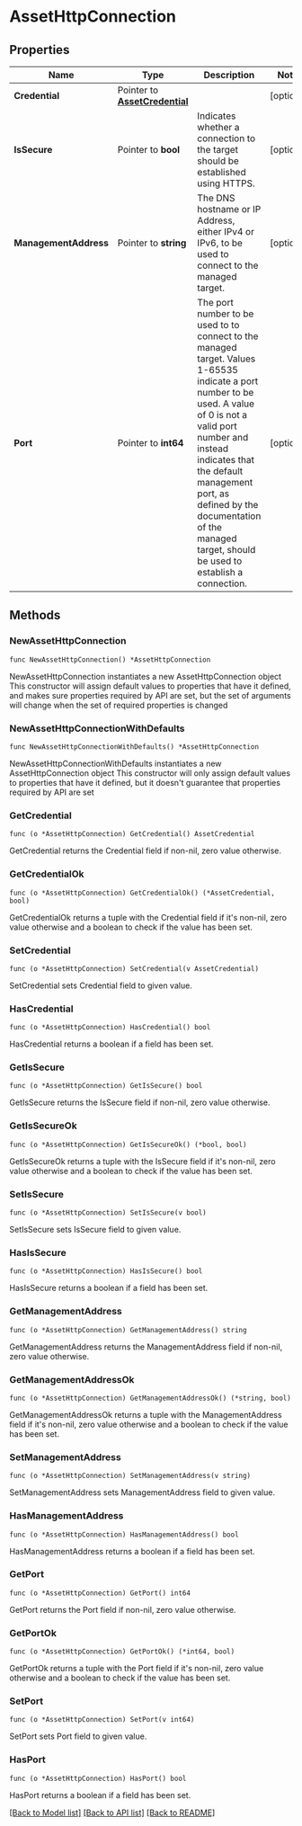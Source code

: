 # AssetHttpConnection

## Properties

Name | Type | Description | Notes
------------ | ------------- | ------------- | -------------
**Credential** | Pointer to [**AssetCredential**](asset.Credential.md) |  | [optional] 
**IsSecure** | Pointer to **bool** | Indicates whether a connection to the target should be established using HTTPS. | [optional] 
**ManagementAddress** | Pointer to **string** | The DNS hostname or IP Address, either IPv4 or IPv6, to be used to connect to the managed target. | [optional] 
**Port** | Pointer to **int64** | The port number to be used to to connect to the managed target. Values 1-65535 indicate a port number to be used. A value of 0 is not a valid port number and instead indicates that the default management port, as defined by the documentation of the managed target, should be used to establish a connection. | [optional] 

## Methods

### NewAssetHttpConnection

`func NewAssetHttpConnection() *AssetHttpConnection`

NewAssetHttpConnection instantiates a new AssetHttpConnection object
This constructor will assign default values to properties that have it defined,
and makes sure properties required by API are set, but the set of arguments
will change when the set of required properties is changed

### NewAssetHttpConnectionWithDefaults

`func NewAssetHttpConnectionWithDefaults() *AssetHttpConnection`

NewAssetHttpConnectionWithDefaults instantiates a new AssetHttpConnection object
This constructor will only assign default values to properties that have it defined,
but it doesn't guarantee that properties required by API are set

### GetCredential

`func (o *AssetHttpConnection) GetCredential() AssetCredential`

GetCredential returns the Credential field if non-nil, zero value otherwise.

### GetCredentialOk

`func (o *AssetHttpConnection) GetCredentialOk() (*AssetCredential, bool)`

GetCredentialOk returns a tuple with the Credential field if it's non-nil, zero value otherwise
and a boolean to check if the value has been set.

### SetCredential

`func (o *AssetHttpConnection) SetCredential(v AssetCredential)`

SetCredential sets Credential field to given value.

### HasCredential

`func (o *AssetHttpConnection) HasCredential() bool`

HasCredential returns a boolean if a field has been set.

### GetIsSecure

`func (o *AssetHttpConnection) GetIsSecure() bool`

GetIsSecure returns the IsSecure field if non-nil, zero value otherwise.

### GetIsSecureOk

`func (o *AssetHttpConnection) GetIsSecureOk() (*bool, bool)`

GetIsSecureOk returns a tuple with the IsSecure field if it's non-nil, zero value otherwise
and a boolean to check if the value has been set.

### SetIsSecure

`func (o *AssetHttpConnection) SetIsSecure(v bool)`

SetIsSecure sets IsSecure field to given value.

### HasIsSecure

`func (o *AssetHttpConnection) HasIsSecure() bool`

HasIsSecure returns a boolean if a field has been set.

### GetManagementAddress

`func (o *AssetHttpConnection) GetManagementAddress() string`

GetManagementAddress returns the ManagementAddress field if non-nil, zero value otherwise.

### GetManagementAddressOk

`func (o *AssetHttpConnection) GetManagementAddressOk() (*string, bool)`

GetManagementAddressOk returns a tuple with the ManagementAddress field if it's non-nil, zero value otherwise
and a boolean to check if the value has been set.

### SetManagementAddress

`func (o *AssetHttpConnection) SetManagementAddress(v string)`

SetManagementAddress sets ManagementAddress field to given value.

### HasManagementAddress

`func (o *AssetHttpConnection) HasManagementAddress() bool`

HasManagementAddress returns a boolean if a field has been set.

### GetPort

`func (o *AssetHttpConnection) GetPort() int64`

GetPort returns the Port field if non-nil, zero value otherwise.

### GetPortOk

`func (o *AssetHttpConnection) GetPortOk() (*int64, bool)`

GetPortOk returns a tuple with the Port field if it's non-nil, zero value otherwise
and a boolean to check if the value has been set.

### SetPort

`func (o *AssetHttpConnection) SetPort(v int64)`

SetPort sets Port field to given value.

### HasPort

`func (o *AssetHttpConnection) HasPort() bool`

HasPort returns a boolean if a field has been set.


[[Back to Model list]](../README.md#documentation-for-models) [[Back to API list]](../README.md#documentation-for-api-endpoints) [[Back to README]](../README.md)


